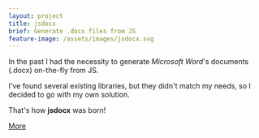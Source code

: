 ```yaml
---
layout: project
title: jsdocx
brief: Generate .docx files from JS
feature-image: /assets/images/jsdocx.svg
---
```


In the past I had the necessity to generate *Microsoft Word*'s documents (.docx) on-the-fly from JS.

I've found several existing libraries, but they didn't match my needs, so I decided to go with my own solution.

That's how **jsdocx** was born!

<a class="btn" href="https://github.com/zuck/jsdocx">More</a>
